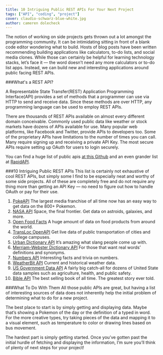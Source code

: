 ```yaml
---
title: 10 Intriguing Public REST APIs For Your Next Project
tags: ["API", "coding", "project"]
cover: claudio-schwarz-blue-white.jpg
author: cameren dolecheck
---
```


<re-img
    src="claudio-schwarz-blue-white.jpg"
    title="Photo by Claudio Schwarz | @purzlbaum on Unsplash"
    href="unsplash.com/photos/YtEob7T5CwU"
    >
</re-img>

The notion of working on side projects gets thrown out a lot amongst the programming community. It can be intimidating sitting in front of a blank code editor wondering what to build. Hosts of blog posts have been written recommending building applications like calculators, to-do lists, and social media clones. While those can certainly be helpful for learning technology stacks, let’s face it — the word doesn’t need any more calculators or to-do list apps. Instead, we can build new and interesting applications around public facing REST APIs.

###What's a REST API?

A Representable State Transfer(REST) Application Programming Interface(API) provides a set of methods that a programmer can use via HTTP to send and receive data.  Since these methods are over HTTP, any programming language can be used to employ REST APIs. 

There are thousands of REST APIs available on almost every different domain conceivable. Commonly used public data like weather or stock markets have dozens of APIs available for use. Many popular web platforms, like Facebook and Twitter, provide APIs to developers too. Some of the proprietary APIs have limitations to the number of times you can call. Many require signing up and receiving a private API Key. The most secure APIs require setting up OAuth for users to login securely.

You can find a huge list of public apis [at this Github](https://github.com/public-apis/public-apis) and an even grander list at [RapidAPI](https://rapidapi.com).

###10 Intriguing Public REST APIs
This list is certainly not exhaustive of cool REST APIs, but simply some I find to be especially neat and worthy of some side projects. All of these are completely free and do not require any thing more than getting an API Key — no need to figure out how to handle OAuth or pay for their use.


  1. [PokeAPI](https://pokeapi.co) The largest media franchise of all time now has an easy way to get data on the 800+ Pokemon.
  2. [NASA API](https://api.nasa.gov/index.html) Space, the final frontier. Get data on astroids, galaxies, and more. 
  3. [Open Food Facts](https://world.openfoodfacts.org/data) A huge amount of data on food products from around the world.
  4. [TransLoc OpenAPI](https://rapidapi.com/transloc/api/openapi-1-2) Get live data of public transportation of cities and college campuses.
  5. [Urban Dictionary API](https://www.urbandictionary.com/define.php?term=API) It’s amazing what slang people come up with. 
  6. [Merriam-Webster Dictionary API](https://dictionaryapi.com) For those that want real words’ definitions and synonyms. 
  7. [Numbers API](http://numbersapi.com) Interesting facts and trivia on numbers.
  8. [WeatherBit API](https://www.weatherbit.io/api) Current and historical weather data.  
  9.  [US Government Data API](https://www.data.gov/developers/apis) A fairly big catch-all for dozens of United State data samples such as agriculture, health, and public safety.
  10. [Bible API](https://scripture.api.bible) The best selling book of all time. The greatest story ever told.


###What To Do With Them
All those public APIs are great, but having a list of interesting sources of data does not inherently help the initial problem of determining what to do for a new project. 

The best place to start is by simply getting and displaying data. Maybe that’s showing a Pokemon of the day or the definition of a typed in word. For the more creative types, try taking pieces of the data and mapping it to a visual element, such as temperature to color or drawing lines based on bus movement. 

The hardest part is simply getting started. Once you’ve gotten past the initial hurdle of fetching and displaying the information, I’m sure you’ll think of plenty of next steps for your project!